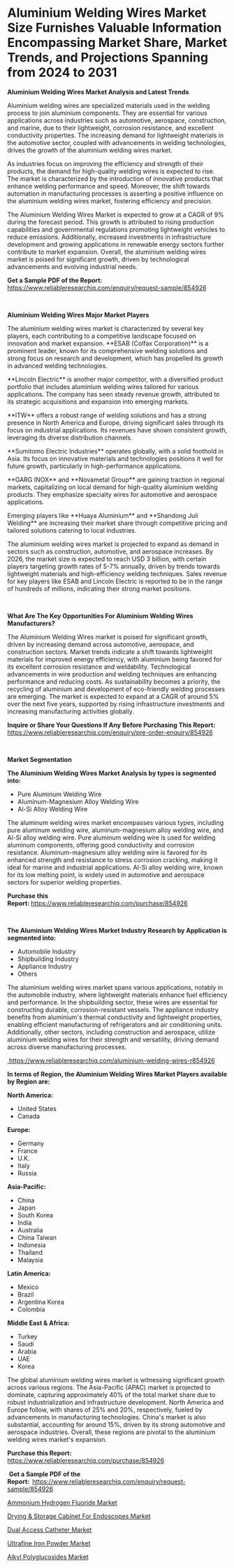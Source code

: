<p><h1>Aluminium Welding Wires Market Size Furnishes Valuable Information Encompassing Market Share, Market Trends, and Projections Spanning from 2024 to 2031</h1></p><p><strong>Aluminium Welding Wires Market Analysis and Latest Trends</strong></p>
<p><p>Aluminium welding wires are specialized materials used in the welding process to join aluminium components. They are essential for various applications across industries such as automotive, aerospace, construction, and marine, due to their lightweight, corrosion resistance, and excellent conductivity properties. The increasing demand for lightweight materials in the automotive sector, coupled with advancements in welding technologies, drives the growth of the aluminium welding wires market.</p><p>As industries focus on improving the efficiency and strength of their products, the demand for high-quality welding wires is expected to rise. The market is characterized by the introduction of innovative products that enhance welding performance and speed. Moreover, the shift towards automation in manufacturing processes is asserting a positive influence on the aluminium welding wires market, fostering efficiency and precision.</p><p>The Aluminium Welding Wires Market is expected to grow at a CAGR of 9% during the forecast period. This growth is attributed to rising production capabilities and governmental regulations promoting lightweight vehicles to reduce emissions. Additionally, increased investments in infrastructure development and growing applications in renewable energy sectors further contribute to market expansion. Overall, the aluminium welding wires market is poised for significant growth, driven by technological advancements and evolving industrial needs.</p></p>
<p><strong>Get a Sample PDF of the Report:&nbsp;</strong> <a href="https://www.reliableresearchiq.com/enquiry/request-sample/854926?utm_campaign=99&utm_medium=2&utm_source=Github&utm_content=ia&utm_term=09112024&utm_id=aluminium-welding-wires">https://www.reliableresearchiq.com/enquiry/request-sample/854926</a></p>
<p>&nbsp;</p>
<p><strong>Aluminium Welding Wires Major Market Players</strong></p>
<p><p>The aluminium welding wires market is characterized by several key players, each contributing to a competitive landscape focused on innovation and market expansion. **ESAB (Colfax Corporation)** is a prominent leader, known for its comprehensive welding solutions and strong focus on research and development, which has propelled its growth in advanced welding technologies.</p><p>**Lincoln Electric** is another major competitor, with a diversified product portfolio that includes aluminium welding wires tailored for various applications. The company has seen steady revenue growth, attributed to its strategic acquisitions and expansion into emerging markets.</p><p>**ITW** offers a robust range of welding solutions and has a strong presence in North America and Europe, driving significant sales through its focus on industrial applications. Its revenues have shown consistent growth, leveraging its diverse distribution channels.</p><p>**Sumitomo Electric Industries** operates globally, with a solid foothold in Asia. Its focus on innovative materials and technologies positions it well for future growth, particularly in high-performance applications.</p><p>**GARG INOX** and **Novametal Group** are gaining traction in regional markets, capitalizing on local demand for high-quality aluminium welding products. They emphasize specialty wires for automotive and aerospace applications.</p><p>Emerging players like **Huaya Aluminium** and **Shandong Juli Welding** are increasing their market share through competitive pricing and tailored solutions catering to local industries.</p><p>The aluminium welding wires market is projected to expand as demand in sectors such as construction, automotive, and aerospace increases. By 2026, the market size is expected to reach USD 3 billion, with certain players targeting growth rates of 5-7% annually, driven by trends towards lightweight materials and high-efficiency welding techniques. Sales revenue for key players like ESAB and Lincoln Electric is reported to be in the range of hundreds of millions, indicating their strong market positions.</p></p>
<p>&nbsp;</p>
<p><strong>What Are The Key Opportunities For Aluminium Welding Wires Manufacturers?</strong></p>
<p><p>The Aluminium Welding Wires market is poised for significant growth, driven by increasing demand across automotive, aerospace, and construction sectors. Market trends indicate a shift towards lightweight materials for improved energy efficiency, with aluminium being favored for its excellent corrosion resistance and weldability. Technological advancements in wire production and welding techniques are enhancing performance and reducing costs. As sustainability becomes a priority, the recycling of aluminium and development of eco-friendly welding processes are emerging. The market is expected to expand at a CAGR of around 5% over the next five years, supported by rising infrastructure investments and increasing manufacturing activities globally.</p></p>
<p><strong>Inquire or Share Your Questions If Any Before Purchasing This Report:</strong> <a href="https://www.reliableresearchiq.com/enquiry/pre-order-enquiry/854926?utm_campaign=99&utm_medium=2&utm_source=Github&utm_content=ia&utm_term=09112024&utm_id=aluminium-welding-wires">https://www.reliableresearchiq.com/enquiry/pre-order-enquiry/854926</a></p>
<p>&nbsp;</p>
<p><strong>Market Segmentation</strong></p>
<p><strong>The Aluminium Welding Wires Market Analysis by types is segmented into:</strong></p>
<p><ul><li>Pure Aluminum Welding Wire</li><li>Aluminum-Magnesium Alloy Welding Wire</li><li>Al-Si Alloy Welding Wire</li></ul></p>
<p><p>The aluminum welding wires market encompasses various types, including pure aluminum welding wire, aluminum-magnesium alloy welding wire, and Al-Si alloy welding wire. Pure aluminum welding wire is used for welding aluminum components, offering good conductivity and corrosion resistance. Aluminum-magnesium alloy welding wire is favored for its enhanced strength and resistance to stress corrosion cracking, making it ideal for marine and industrial applications. Al-Si alloy welding wire, known for its low melting point, is widely used in automotive and aerospace sectors for superior welding properties.</p></p>
<p><strong>Purchase this Report:&nbsp;</strong><a href="https://www.reliableresearchiq.com/purchase/854926?utm_campaign=99&utm_medium=2&utm_source=Github&utm_content=ia&utm_term=09112024&utm_id=aluminium-welding-wires">https://www.reliableresearchiq.com/purchase/854926</a></p>
<p>&nbsp;</p>
<p><strong>The Aluminium Welding Wires Market Industry Research by Application is segmented into:</strong></p>
<p><ul><li>Automobile Industry</li><li>Shipbuilding Industry</li><li>Appliance Industry</li><li>Others</li></ul></p>
<p><p>The aluminium welding wires market spans various applications, notably in the automobile industry, where lightweight materials enhance fuel efficiency and performance. In the shipbuilding sector, these wires are essential for constructing durable, corrosion-resistant vessels. The appliance industry benefits from aluminium's thermal conductivity and lightweight properties, enabling efficient manufacturing of refrigerators and air conditioning units. Additionally, other sectors, including construction and aerospace, utilize aluminium welding wires for their strength and versatility, driving demand across diverse manufacturing processes.</p></p>
<p><a href="https://www.reliableresearchiq.com/aluminium-welding-wires-r854926?utm_campaign=99&utm_medium=2&utm_source=Github&utm_content=ia&utm_term=09112024&utm_id=aluminium-welding-wires">&nbsp;https://www.reliableresearchiq.com/aluminium-welding-wires-r854926</a></p>
<p><strong>In terms of Region, the Aluminium Welding Wires Market Players available by Region are:</strong></p>
<p>
    <p> <strong> North America: </strong>
        <ul>
            <li>United States</li>
            <li>Canada</li>
        </ul>
        </p> 
    <p> <strong> Europe: </strong>
        <ul>
            <li>Germany</li>
            <li>France</li>
            <li>U.K.</li>
            <li>Italy</li>
            <li>Russia</li>
        </ul>
        </p> 
    <p> <strong> Asia-Pacific: </strong>
        <ul>
            <li>China</li>
            <li>Japan</li>
            <li>South Korea</li>
            <li>India</li>
            <li>Australia</li>
            <li>China Taiwan</li>
            <li>Indonesia</li>
            <li>Thailand</li>
            <li>Malaysia</li>
        </ul>
        </p> 
    <p> <strong> Latin America: </strong>
        <ul>
            <li>Mexico</li>
            <li>Brazil</li>
            <li>Argentina Korea</li>
            <li>Colombia</li>
        </ul>
        </p> 
    <p> <strong> Middle East & Africa: </strong>
        <ul>
            <li>Turkey</li>
            <li>Saudi</li>
            <li>Arabia</li>
            <li>UAE</li>
            <li>Korea</li>
        </ul>
    </p>
    </p>
<p><p>The global aluminium welding wires market is witnessing significant growth across various regions. The Asia-Pacific (APAC) market is projected to dominate, capturing approximately 40% of the total market share due to robust industrialization and infrastructure development. North America and Europe follow, with shares of 25% and 20%, respectively, fueled by advancements in manufacturing technologies. China's market is also substantial, accounting for around 15%, driven by its strong automotive and aerospace industries. Overall, these regions are pivotal to the aluminium welding wires market's expansion.</p></p>
<p><strong>Purchase this Report: </strong><a href="https://www.reliableresearchiq.com/purchase/854926?utm_campaign=99&utm_medium=2&utm_source=Github&utm_content=ia&utm_term=09112024&utm_id=aluminium-welding-wires">https://www.reliableresearchiq.com/purchase/854926</a></p>
<p>&nbsp;<strong>Get a Sample PDF of the Report:&nbsp;&nbsp;</strong><a href="https://www.reliableresearchiq.com/enquiry/request-sample/854926?utm_campaign=99&utm_medium=2&utm_source=Github&utm_content=ia&utm_term=09112024&utm_id=aluminium-welding-wires">https://www.reliableresearchiq.com/enquiry/request-sample/854926</a></p>
<p><strong></strong></p>
<p><p><a href="https://github.com/anidillnagatat/Market-Research-Report-List-1/blob/main/ammonium-hydrogen-fluoride-market.md?utm_campaign=99&utm_medium=2&utm_source=Github&utm_content=ia&utm_term=09112024&utm_id=aluminium-welding-wires">Ammonium Hydrogen Fluoride Market</a></p><p><a href="https://issuu.com/reportprime-2/docs/drying-storage-cabinet-for-endoscop_50e48f4bffc4c9?utm_campaign=99&utm_medium=2&utm_source=Github&utm_content=ia&utm_term=09112024&utm_id=aluminium-welding-wires">Drying & Storage Cabinet For Endoscopes Market</a></p><p><a href="https://issuu.com/reportprime-2/docs/dual-access-catheter-market-size-20_9de8196ea1adf1?utm_campaign=99&utm_medium=2&utm_source=Github&utm_content=ia&utm_term=09112024&utm_id=aluminium-welding-wires">Dual Access Catheter Market</a></p><p><a href="https://github.com/shebaharrifx/Market-Research-Report-List-1/blob/main/ultrafine-iron-powder-market.md?utm_campaign=99&utm_medium=2&utm_source=Github&utm_content=ia&utm_term=09112024&utm_id=aluminium-welding-wires">Ultrafine Iron Powder Market</a></p><p><a href="https://github.com/danyelltzmol/Market-Research-Report-List-1/blob/main/alkyl-polyglucosides-market.md?utm_campaign=99&utm_medium=2&utm_source=Github&utm_content=ia&utm_term=09112024&utm_id=aluminium-welding-wires">Alkyl Polyglucosides Market</a></p></p>